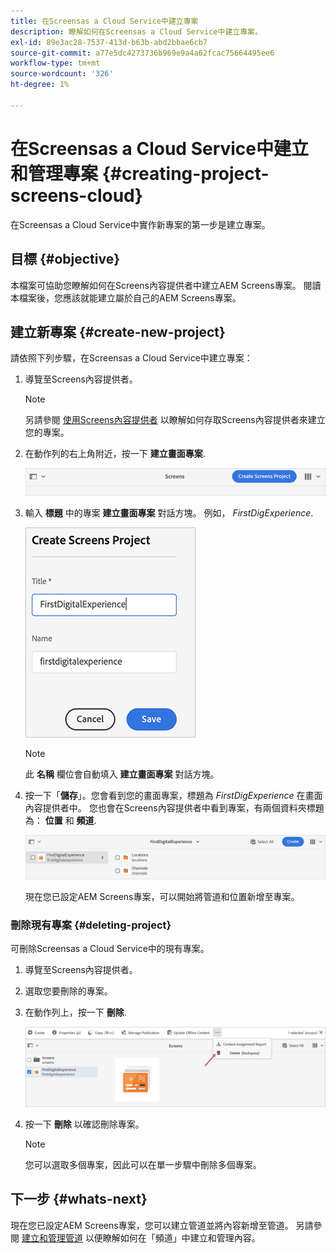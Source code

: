 ```yaml
---
title: 在Screensas a Cloud Service中建立專案
description: 瞭解如何在Screensas a Cloud Service中建立專案。
exl-id: 89e3ac28-7537-413d-b63b-abd2bbae6cb7
source-git-commit: a77e5dc4273736b969e9a4a62fcac75664495ee6
workflow-type: tm+mt
source-wordcount: '326'
ht-degree: 1%

---
```


# 在Screensas a Cloud Service中建立和管理專案 {#creating-project-screens-cloud}

在Screensas a Cloud Service中實作新專案的第一步是建立專案。

## 目標 {#objective}

本檔案可協助您瞭解如何在Screens內容提供者中建立AEM Screens專案。 閱讀本檔案後，您應該就能建立屬於自己的AEM Screens專案。

## 建立新專案 {#create-new-project}

請依照下列步驟，在Screensas a Cloud Service中建立專案：

1. 導覽至Screens內容提供者。

   >[!NOTE]
   >另請參閱 [使用Screens內容提供者](https://experienceleague.adobe.com/docs/experience-manager-cloud-service/content/screens-as-cloud-service/configure-screens-cloud/using-screens-content-provider.html) 以瞭解如何存取Screens內容提供者來建立您的專案。

1. 在動作列的右上角附近，按一下 **建立畫面專案**.

   ![create-screens-project1](/help/screens-cloud/assets/create-content/create-screens-project1.png)

1. 輸入 **標題** 中的專案 **建立畫面專案** 對話方塊。 例如， *FirstDigExperience*.

   ![create-screens-project2](/help/screens-cloud/assets/create-content/create-screens-project2.png)

   >[!NOTE]
   >此 **名稱** 欄位會自動填入 **建立畫面專案** 對話方塊。

1. 按一下「**儲存**」。您會看到您的畫面專案，標題為 *FirstDigExperience* 在畫面內容提供者中。 您也會在Screens內容提供者中看到專案，有兩個資料夾標題為： **位置** 和 **頻道**.

   ![create-screens-project3](/help/screens-cloud/assets/create-content/create-screens-project3.png)

   現在您已設定AEM Screens專案，可以開始將管道和位置新增至專案。

### 刪除現有專案 {#deleting-project}

可刪除Screensas a Cloud Service中的現有專案。

1. 導覽至Screens內容提供者。
1. 選取您要刪除的專案。
1. 在動作列上，按一下 **刪除**.

   ![create-project5](/help/screens-cloud/assets/create-content/create-project5.png)

1. 按一下 **刪除** 以確認刪除專案。

   >[!NOTE]
   >您可以選取多個專案，因此可以在單一步驟中刪除多個專案。

## 下一步 {#whats-next}

現在您已設定AEM Screens專案，您可以建立管道並將內容新增至管道。 另請參閱 [建立和管理管道](creating-channels-screens-cloud.md) 以便瞭解如何在「頻道」中建立和管理內容。
